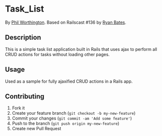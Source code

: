 # Task_List


By [Phil Worthington](https://github.com/philworthington).
Based on Railscast #136 by [Ryan Bates](http://railscasts.com/episodes/136-jquery-ajax-revised?view=asciicast).



## Description
This is a simple task list application built in Rails that uses ajax to perform all CRUD actions for tasks without loading other pages.



## Usage

Used as a sample for fully ajaxified CRUD actions in a Rails app.



## Contributing

1. Fork it
2. Create your feature branch (`git checkout -b my-new-feature`)
3. Commit your changes (`git commit -am 'Add some feature'`)
4. Push to the branch (`git push origin my-new-feature`)
5. Create new Pull Request

